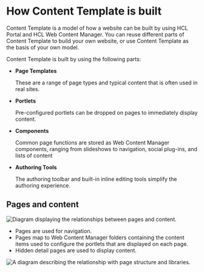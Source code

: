 # How Content Template is built

Content Template is a model of how a website can be built by using HCL Portal and HCL Web Content Manager. You can reuse different parts of Content Template to build your own website, or use Content Template as the basis of your own model.

Content Template is built by using the following parts:

-   **Page Templates**

    These are a range of page types and typical content that is often used in real sites.

-   **Portlets**

    Pre-configured portlets can be dropped on pages to immediately display content.

-   **Components**

    Common page functions are stored as Web Content Manager components, ranging from slideshows to navigation, social plug-ins, and lists of content

-   **Authoring Tools**

    The authoring toolbar and built-in inline editing tools simplify the authoring experience.


## Pages and content

![Diagram displaying the relationships between pages and content.](../images/ctc_gs_pages_and_content.jpg)

-   Pages are used for navigation.
-   Pages map to Web Content Manager folders containing the content items used to configure the portlets that are displayed on each page.
-   Hidden detail pages are used to display content.

![A diagram describing the relationship with page structure and libraries.](../images/ctc_gs_pages_and_content_details.jpg)



